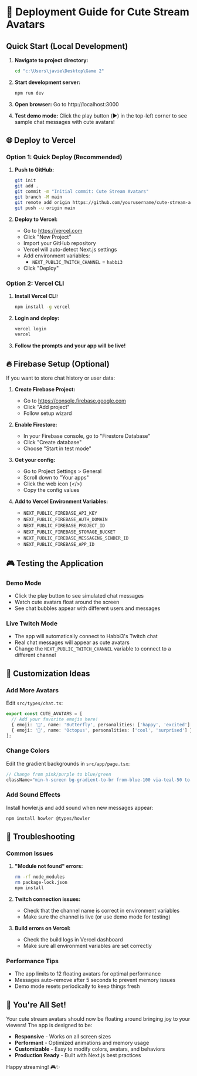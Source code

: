 # 🚀 Deployment Guide for Cute Stream Avatars

## Quick Start (Local Development)

1. **Navigate to project directory:**
   ```bash
   cd "c:\Users\javie\Desktop\Game 2"
   ```

2. **Start development server:**
   ```bash
   npm run dev
   ```

3. **Open browser:**
   Go to http://localhost:3000

4. **Test demo mode:**
   Click the play button (▶️) in the top-left corner to see sample chat messages with cute avatars!

## 🌐 Deploy to Vercel

### Option 1: Quick Deploy (Recommended)

1. **Push to GitHub:**
   ```bash
   git init
   git add .
   git commit -m "Initial commit: Cute Stream Avatars"
   git branch -M main
   git remote add origin https://github.com/yourusername/cute-stream-avatars.git
   git push -u origin main
   ```

2. **Deploy to Vercel:**
   - Go to https://vercel.com
   - Click "New Project" 
   - Import your GitHub repository
   - Vercel will auto-detect Next.js settings
   - Add environment variables:
     - `NEXT_PUBLIC_TWITCH_CHANNEL` = `habbi3`
   - Click "Deploy"

### Option 2: Vercel CLI

1. **Install Vercel CLI:**
   ```bash
   npm install -g vercel
   ```

2. **Login and deploy:**
   ```bash
   vercel login
   vercel
   ```

3. **Follow the prompts and your app will be live!**

## 🔥 Firebase Setup (Optional)

If you want to store chat history or user data:

1. **Create Firebase Project:**
   - Go to https://console.firebase.google.com
   - Click "Add project"
   - Follow setup wizard

2. **Enable Firestore:**
   - In your Firebase console, go to "Firestore Database"
   - Click "Create database"
   - Choose "Start in test mode"

3. **Get your config:**
   - Go to Project Settings > General
   - Scroll down to "Your apps"
   - Click the web icon (</>)
   - Copy the config values

4. **Add to Vercel Environment Variables:**
   - `NEXT_PUBLIC_FIREBASE_API_KEY`
   - `NEXT_PUBLIC_FIREBASE_AUTH_DOMAIN`
   - `NEXT_PUBLIC_FIREBASE_PROJECT_ID`
   - `NEXT_PUBLIC_FIREBASE_STORAGE_BUCKET`
   - `NEXT_PUBLIC_FIREBASE_MESSAGING_SENDER_ID`
   - `NEXT_PUBLIC_FIREBASE_APP_ID`

## 🎮 Testing the Application

### Demo Mode
- Click the play button to see simulated chat messages
- Watch cute avatars float around the screen
- See chat bubbles appear with different users and messages

### Live Twitch Mode
- The app will automatically connect to Habbi3's Twitch chat
- Real chat messages will appear as cute avatars
- Change the `NEXT_PUBLIC_TWITCH_CHANNEL` variable to connect to a different channel

## 🎨 Customization Ideas

### Add More Avatars
Edit `src/types/chat.ts`:
```typescript
export const CUTE_AVATARS = [
  // Add your favorite emojis here!
  { emoji: '🦋', name: 'Butterfly', personalities: ['happy', 'excited'] },
  { emoji: '🐙', name: 'Octopus', personalities: ['cool', 'surprised'] },
];
```

### Change Colors
Edit the gradient backgrounds in `src/app/page.tsx`:
```typescript
// Change from pink/purple to blue/green
className="min-h-screen bg-gradient-to-br from-blue-100 via-teal-50 to-green-100"
```

### Add Sound Effects
Install howler.js and add sound when new messages appear:
```bash
npm install howler @types/howler
```

## 🔧 Troubleshooting

### Common Issues

1. **"Module not found" errors:**
   ```bash
   rm -rf node_modules
   rm package-lock.json
   npm install
   ```

2. **Twitch connection issues:**
   - Check that the channel name is correct in environment variables
   - Make sure the channel is live (or use demo mode for testing)

3. **Build errors on Vercel:**
   - Check the build logs in Vercel dashboard
   - Make sure all environment variables are set correctly

### Performance Tips

- The app limits to 12 floating avatars for optimal performance
- Messages auto-remove after 5 seconds to prevent memory issues
- Demo mode resets periodically to keep things fresh

## 🎉 You're All Set!

Your cute stream avatars should now be floating around bringing joy to your viewers! The app is designed to be:

- **Responsive** - Works on all screen sizes
- **Performant** - Optimized animations and memory usage  
- **Customizable** - Easy to modify colors, avatars, and behaviors
- **Production Ready** - Built with Next.js best practices

Happy streaming! 🎮✨
